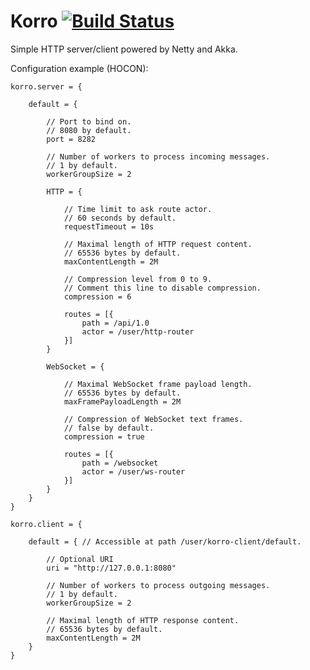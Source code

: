 # Korro [![Build Status](https://travis-ci.org/yet-another-cafebabe/korro.svg?branch=master)](https://travis-ci.org/yet-another-cafebabe/korro)

Simple HTTP server/client powered by Netty and Akka.

Configuration example (HOCON):

    korro.server = {
        
        default = {
        
            // Port to bind on.
            // 8080 by default.
            port = 8282
            
            // Number of workers to process incoming messages.
            // 1 by default.
            workerGroupSize = 2
            
            HTTP = {
                
                // Time limit to ask route actor.
                // 60 seconds by default.
                requestTimeout = 10s
                
                // Maximal length of HTTP request content.
                // 65536 bytes by default.
                maxContentLength = 2M
                
                // Compression level from 0 to 9.
                // Comment this line to disable compression.
                compression = 6
                
                routes = [{
                    path = /api/1.0
                    actor = /user/http-router
                }]
            }
            
            WebSocket = {
                
                // Maximal WebSocket frame payload length.
                // 65536 bytes by default.
                maxFramePayloadLength = 2M
                
                // Compression of WebSocket text frames.
                // false by default.
                compression = true
                
                routes = [{
                    path = /websocket
                    actor = /user/ws-router
                }]
            }
        }
    }
    
    korro.client = {
        
        default = { // Accessible at path /user/korro-client/default.
            
            // Optional URI
            uri = "http://127.0.0.1:8080"
            
            // Number of workers to process outgoing messages.
            // 1 by default.
            workerGroupSize = 2
            
            // Maximal length of HTTP response content.
            // 65536 bytes by default.
            maxContentLength = 2M
        }
    }
